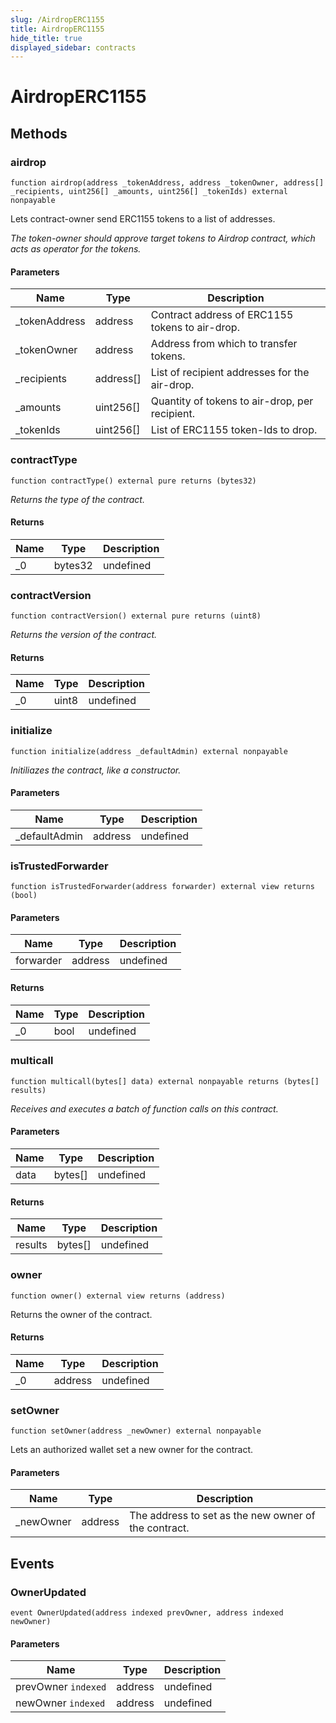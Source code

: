 ```yaml
---
slug: /AirdropERC1155
title: AirdropERC1155
hide_title: true
displayed_sidebar: contracts
---
```


# AirdropERC1155

## Methods

### airdrop

```solidity
function airdrop(address _tokenAddress, address _tokenOwner, address[] _recipients, uint256[] _amounts, uint256[] _tokenIds) external nonpayable
```

Lets contract-owner send ERC1155 tokens to a list of addresses.

_The token-owner should approve target tokens to Airdrop contract, which acts as operator for the tokens._

#### Parameters

| Name           | Type      | Description                                     |
| -------------- | --------- | ----------------------------------------------- |
| \_tokenAddress | address   | Contract address of ERC1155 tokens to air-drop. |
| \_tokenOwner   | address   | Address from which to transfer tokens.          |
| \_recipients   | address[] | List of recipient addresses for the air-drop.   |
| \_amounts      | uint256[] | Quantity of tokens to air-drop, per recipient.  |
| \_tokenIds     | uint256[] | List of ERC1155 token-Ids to drop.              |

### contractType

```solidity
function contractType() external pure returns (bytes32)
```

_Returns the type of the contract._

#### Returns

| Name | Type    | Description |
| ---- | ------- | ----------- |
| \_0  | bytes32 | undefined   |

### contractVersion

```solidity
function contractVersion() external pure returns (uint8)
```

_Returns the version of the contract._

#### Returns

| Name | Type  | Description |
| ---- | ----- | ----------- |
| \_0  | uint8 | undefined   |

### initialize

```solidity
function initialize(address _defaultAdmin) external nonpayable
```

_Initiliazes the contract, like a constructor._

#### Parameters

| Name           | Type    | Description |
| -------------- | ------- | ----------- |
| \_defaultAdmin | address | undefined   |

### isTrustedForwarder

```solidity
function isTrustedForwarder(address forwarder) external view returns (bool)
```

#### Parameters

| Name      | Type    | Description |
| --------- | ------- | ----------- |
| forwarder | address | undefined   |

#### Returns

| Name | Type | Description |
| ---- | ---- | ----------- |
| \_0  | bool | undefined   |

### multicall

```solidity
function multicall(bytes[] data) external nonpayable returns (bytes[] results)
```

_Receives and executes a batch of function calls on this contract._

#### Parameters

| Name | Type    | Description |
| ---- | ------- | ----------- |
| data | bytes[] | undefined   |

#### Returns

| Name    | Type    | Description |
| ------- | ------- | ----------- |
| results | bytes[] | undefined   |

### owner

```solidity
function owner() external view returns (address)
```

Returns the owner of the contract.

#### Returns

| Name | Type    | Description |
| ---- | ------- | ----------- |
| \_0  | address | undefined   |

### setOwner

```solidity
function setOwner(address _newOwner) external nonpayable
```

Lets an authorized wallet set a new owner for the contract.

#### Parameters

| Name       | Type    | Description                                          |
| ---------- | ------- | ---------------------------------------------------- |
| \_newOwner | address | The address to set as the new owner of the contract. |

## Events

### OwnerUpdated

```solidity
event OwnerUpdated(address indexed prevOwner, address indexed newOwner)
```

#### Parameters

| Name                | Type    | Description |
| ------------------- | ------- | ----------- |
| prevOwner `indexed` | address | undefined   |
| newOwner `indexed`  | address | undefined   |
